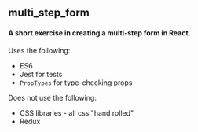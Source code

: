 ## multi_step_form

#### A short exercise in creating a multi-step form in React.
Uses the following:
* ES6
* Jest for tests
* `PropTypes` for type-checking props

Does not use the following:
* CSS libraries - all css "hand rolled"
* Redux
